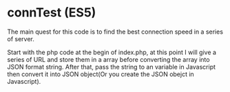 # connTest (ES5)
The main quest for this code is to find the best connection speed in a series of server.

Start with the php code at the begin of index.php, at this point I will give a series of URL and store them in a array before converting the array into JSON format string. After that, pass the string to an variable in Javascript then convert it into JSON object(Or you create the JSON obejct in Javascript).